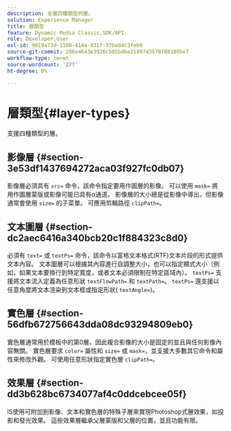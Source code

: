 ```yaml
---
description: 支援四種類型的層。
solution: Experience Manager
title: 層類型
feature: Dynamic Media Classic,SDK/API
role: Developer,User
exl-id: 9819a73d-1108-414a-831f-37ba94c3feb9
source-git-commit: 206e4643e3926cb85b4be2189743578f88180be7
workflow-type: tm+mt
source-wordcount: '277'
ht-degree: 0%

---
```


# 層類型{#layer-types}

支援四種類型的層。

## 影像層 {#section-3e53df1437694272aca03f927fc0db07}

影像層必須具有 `src=` 命令，該命令指定要用作圖層的影像。 可以使用 `mask=` 將用作圖層蒙版或影像可能已具有α通道。 影像層的大小總是從影像中導出，但影像通常會使用 `size=` 的子菜單。 可應用剪輯路徑 `clipPath=`。

## 文本圖層 {#section-dc2aec6416a340bcb20c1f884323c8d0}

必須有 `text=` 或 `textPs=` 命令，該命令以富格文本格式(RTF)文本片段的形式提供文本內容。 文本圖層可以根據其內容進行自調整大小，也可以指定顯式大小（例如，如果文本要換行到特定寬度，或者文本必須限制在特定區域內）。 `textPs=` 支援將文本流入定義為任意形狀 `textFlowPath=` 和 `textPath=`。 `textPs=` 還支援以任意角度將文本渲染到文本框或指定形狀( `textAngle=`)。

## 實色層 {#section-56dfb672756643dda08dc93294809eb0}

實色層通常用於模板中的第0層，因此複合影像的大小是固定的並且與任何影像內容無關。 實色層要求 `color=` 屬性和 `size=` 或 `mask=`，並支援大多數其它命令和屬性來修改外觀。 可使用任意形狀指定實色層 `clipPath=`。

## 效果層 {#section-dd3b628bc6734077af4c0ddcebcee05f}

IS使用可附加到影像、文本和實色層的特殊子層來實現Photoshop式層效果，如投影和發光效果。 這些效果層繼承父層蒙版和父層的位置，並且功能有限。
